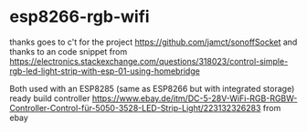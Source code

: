 # esp8266-rgb-wifi

thanks goes to c't for the project https://github.com/jamct/sonoffSocket
and thanks to an code snippet from https://electronics.stackexchange.com/questions/318023/control-simple-rgb-led-light-strip-with-esp-01-using-homebridge


Both used with an ESP8285 (same as ESP8266 but with integrated storage) ready build controller https://www.ebay.de/itm/DC-5-28V-WiFi-RGB-RGBW-Controller-Control-für-5050-3528-LED-Strip-Light/223132326283 from ebay

